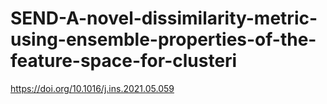 # SEND-A-novel-dissimilarity-metric-using-ensemble-properties-of-the-feature-space-for-clusteri
https://doi.org/10.1016/j.ins.2021.05.059
